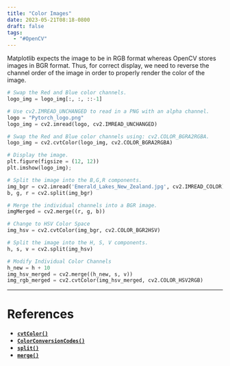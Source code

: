 ```yaml
---
title: "Color Images"
date: 2023-05-21T08:18-0800
draft: false
tags: 
  - "#OpenCV"
---
```


Matplotlib expects the image to be in RGB format whereas OpenCV stores images in BGR format. Thus, for correct display, we need to reverse the channel order of the image in order to properly render the color of the image.

```python
# Swap the Red and Blue color channels.
logo_img = logo_img[:, :, ::-1]

# Use cv2.IMREAD_UNCHANGED to read in a PNG with an alpha channel.
logo = "Pytorch_logo.png"
logo_img = cv2.imread(logo, cv2.IMREAD_UNCHANGED)

# Swap the Red and Blue color channels using: cv2.COLOR_BGRA2RGBA.
logo_img = cv2.cvtColor(logo_img, cv2.COLOR_BGRA2RGBA)

# Display the image.
plt.figure(figsize = (12, 12))
plt.imshow(logo_img);

# Split the image into the B,G,R components.
img_bgr = cv2.imread('Emerald_Lakes_New_Zealand.jpg', cv2.IMREAD_COLOR)
b, g, r = cv2.split(img_bgr)

# Merge the individual channels into a BGR image.
imgMerged = cv2.merge((r, g, b))

# Change to HSV Color Space
img_hsv = cv2.cvtColor(img_bgr, cv2.COLOR_BGR2HSV)

# Split the image into the H, S, V components.
h, s, v = cv2.split(img_hsv)

# Modify Individual Color Channels
h_new = h + 10
img_hsv_merged = cv2.merge((h_new, s, v))
img_rgb_merged = cv2.cvtColor(img_hsv_merged, cv2.COLOR_HSV2RGB)
```

---
# References

- [**`cvtColor()`**](https://docs.opencv.org/4.5.2/d8/d01/group__imgproc__color__conversions.html#ga397ae87e1288a81d2363b61574eb8cab)
- [**`ColorConversionCodes()`** ](https://docs.opencv.org/4.5.2/d8/d01/group__imgproc__color__conversions.html#ga4e0972be5de079fed4e3a10e24ef5ef0)
- [**`split()`**](https://docs.opencv.org/4.5.2/d2/de8/group__core__array.html#ga0547c7fed86152d7e9d0096029c8518a)
- [**`merge()`**](https://docs.opencv.org/4.5.2/d2/de8/group__core__array.html#ga61f2f2bde4a0a0154b2333ea504fab1d)
